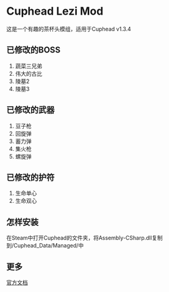 # Cuphead Lezi Mod
这是一个有趣的茶杯头模组，适用于Cuphead v1.3.4
## 已修改的BOSS
1. 蔬菜三兄弟
2. 伟大的古比
3. 陵墓2
4. 陵墓3
## 已修改的武器
1. 豆子枪
2. 回旋弹
3. 蓄力弹
4. 集火枪
5. 螺旋弹
## 已修改的护符
1. 生命单心
2. 生命双心
## 怎样安装
在Steam中打开Cuphead的文件夹，将Assembly-CSharp.dll复制到/Cuphead_Data/Managed/中
## 更多
[官方文档](https://ilovecplusplus97.github.io/CupheadLeziModManual/)